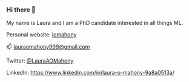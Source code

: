 ### Hi there 👋

My name is Laura and I am a PhD candidate interested in all things ML. 

Personal website: [lomahony](https://lomahony.github.io/)

📫 lauraomahony999@gmail.com

Twitter: [@LauraAOMahony](https://twitter.com/LauraAOMahony)

LinkedIn: https://www.linkedin.com/in/laura-o-mahony-9a8a0513a/ 
